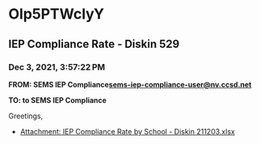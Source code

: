 # Olp5PTWclyY
## IEP Compliance Rate - Diskin 529
### Dec 3, 2021, 3:57:22 PM
**FROM: SEMS IEP Compliance<sems-iep-compliance-user@nv.ccsd.net>**

**TO: to SEMS IEP Compliance**


Greetings,  





* [Attachment: IEP Compliance Rate by School - Diskin 211203.xlsx](Olp5PTWclyY-attachment-1.xlsx)

